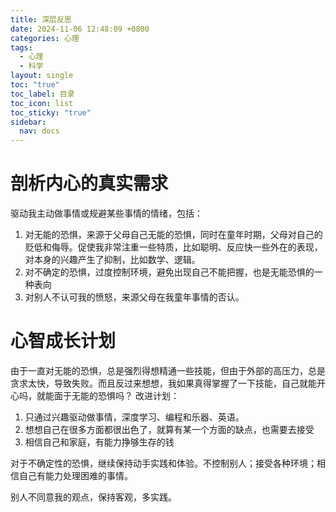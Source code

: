 ```yaml
---
title: 深层反思
date: 2024-11-06 12:48:09 +0800
categories: 心理
tags:
  - 心理
  - 科学
layout: single
toc: "true"
toc_label: 目录
toc_icon: list
toc_sticky: "true"
sidebar:
  nav: docs
---
```

# 剖析内心的真实需求
驱动我主动做事情或规避某些事情的情绪，包括：
1. 对无能的恐惧，来源于父母自己无能的恐惧，同时在童年时期，父母对自己的贬低和侮辱。促使我非常注重一些特质，比如聪明、反应快一些外在的表现，对本身的兴趣产生了抑制，比如数学、逻辑。
2. 对不确定的恐惧，过度控制环境，避免出现自己不能把握，也是无能恐惧的一种表向
3. 对别人不认可我的愤怒，来源父母在我童年事情的否认。
# 心智成长计划
由于一直对无能的恐惧，总是强烈得想精通一些技能，但由于外部的高压力，总是贪求太快，导致失败。而且反过来想想，我如果真得掌握了一下技能，自己就能开心吗，就能面于无能的恐惧吗？
改进计划：
1. 只通过兴趣驱动做事情，深度学习、编程和乐器、英语。
2. 想想自己在很多方面都很出色了，就算有某一个方面的缺点，也需要去接受
3. 相信自己和家庭，有能力挣够生存的钱

对于不确定性的恐惧，继续保持动手实践和体验。不控制别人；接受各种环境；相信自己有能力处理困难的事情。

别人不同意我的观点，保持客观，多实践。